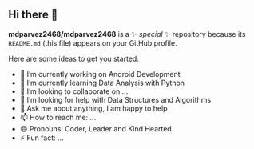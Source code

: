 ## Hi there 👋


**mdparvez2468/mdparvez2468** is a ✨ _special_ ✨ repository because its `README.md` (this file) appears on your GitHub profile.

Here are some ideas to get you started:

- 🔭 I’m currently working on Android Development
- 🌱 I’m currently learning Data Analysis with Python
- 👯 I’m looking to collaborate on ...
- 🤔 I’m looking for help with Data Structures and Algorithms
- 💬 Ask me about anything, I am happy to help
- 📫 How to reach me: ...
- 😄 Pronouns: Coder, Leader and Kind Hearted
- ⚡ Fun fact: ...

